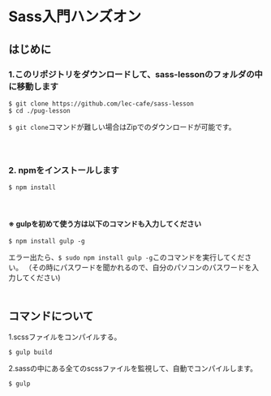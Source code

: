 # Sass入門ハンズオン

## はじめに

### 1\.このリポジトリをダウンロードして、sass-lessonのフォルダの中に移動します

```
$ git clone https://github.com/lec-cafe/sass-lesson
$ cd ./pug-lesson
```

`$ git clone`コマンドが難しい場合はZipでのダウンロードが可能です。  
　  
　

### 2\. npmをインストールします

```
$ npm install
```
  
  　
   
#### ※ gulpを初めて使う方は以下のコマンドも入力してください


```
$ npm install gulp -g
```
エラー出たら、`$ sudo npm install gulp -g`このコマンドを実行してください。
（その時にパスワードを聞かれるので、自分のパソコンのパスワードを入力してください) 
　  
　



## コマンドについて

1\.scssファイルをコンパイルする。

```
$ gulp build
```


2\.sassの中にある全てのscssファイルを監視して、自動でコンパイルします。

```
$ gulp
```
